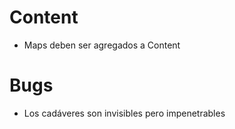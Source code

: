 # Content
  * Maps deben ser agregados a Content

# Bugs
  * Los cadáveres son invisibles pero impenetrables